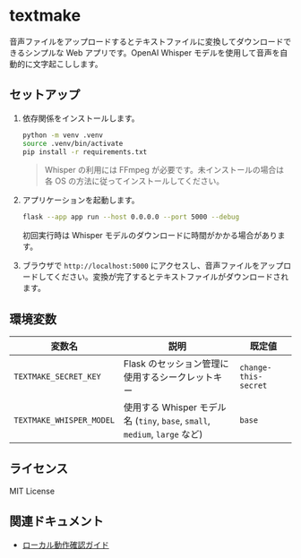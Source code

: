 # textmake

音声ファイルをアップロードするとテキストファイルに変換してダウンロードできるシンプルな Web アプリです。OpenAI Whisper モデルを使用して音声を自動的に文字起こしします。

## セットアップ

1. 依存関係をインストールします。

   ```bash
   python -m venv .venv
   source .venv/bin/activate
   pip install -r requirements.txt
   ```

   > Whisper の利用には FFmpeg が必要です。未インストールの場合は各 OS の方法に従ってインストールしてください。

2. アプリケーションを起動します。

   ```bash
   flask --app app run --host 0.0.0.0 --port 5000 --debug
   ```

   初回実行時は Whisper モデルのダウンロードに時間がかかる場合があります。

3. ブラウザで `http://localhost:5000` にアクセスし、音声ファイルをアップロードしてください。変換が完了するとテキストファイルがダウンロードされます。

## 環境変数

| 変数名 | 説明 | 既定値 |
| ------ | ---- | ------ |
| `TEXTMAKE_SECRET_KEY` | Flask のセッション管理に使用するシークレットキー | `change-this-secret` |
| `TEXTMAKE_WHISPER_MODEL` | 使用する Whisper モデル名 (`tiny`, `base`, `small`, `medium`, `large` など) | `base` |

## ライセンス

MIT License

## 関連ドキュメント

- [ローカル動作確認ガイド](docs/local-testing.md)
